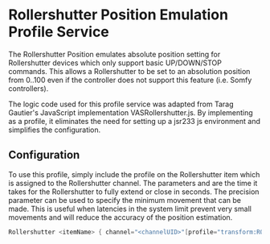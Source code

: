 # Rollershutter Position Emulation Profile Service

The Rollershutter Position emulates absolute position setting for Rollershutter devices which only support basic UP/DOWN/STOP commands.
This allows a Rollershutter to be set to an absolution position from 0..100 even if the controller does not support this feature (i.e. Somfy controllers).

The logic code used for this profile service was adapted from Tarag Gautier's JavaScript implementation VASRollershutter.js.
By implementing as a profile, it eliminates the need for setting up a jsr233 js environment and simplifies the configuration.

## Configuration

To use this profile, simply include the profile on the Rollershutter item which is assigned to the Rollershutter channel.
The parameters <uptime> and <downtime> are the time it takes for the Rollershutter to fully extend or close in seconds.
The precision parameter can be used to specify the minimum movement that can be made.
This is useful when latencies in the system limit prevent very small movements and will reduce the accuracy of the position estimation.

```java
Rollershutter <itemName> { channel="<channelUID>"[profile="transform:ROLLERSHUTTERPOSITION", uptime=<uptime>, downtime=<downtime>, precision=<minimun percent movement>]}
```

